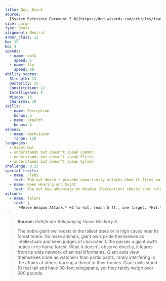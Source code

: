 ```yaml
---
title: Owl, Giant
source: |
  [System Reference Document 5.0](https://dnd.wizards.com/articles/features/systems-reference-document-srd)
size: Large
type: Beast
alignment: Neutral
armor_class: 12
hp: 19
hd: 3
speeds:
  - name: walk
    speed: 5
  - name: fly
    speed: 60
ability_scores:
  Strength: 13
  Dexterity: 15
  Constitution: 12
  Intelligence: 8
  Wisdom: 13
  Charisma: 10
skills:
  - name: Perception
    bonus: 5
  - name: Stealth
    bonus: 4
senses:
  - name: darkvision
    range: 120
languages:
  - Giant Owl
  - understands but doesn't speak Common
  - understands but doesn't speak Elvish
  - understands but doesn't speak Sylvan
challenge: 0.25
special_traits:
  - name: Flyby
    text: The owl doesn't provoke opportunity attacks when it flies out of an enemy's reach.
  - name: Keen Hearing and Sight
    text: The owl has advantage on Wisdom (Perception) checks that rely on hearing or sight.
actions:
  - name: Talons
    text: |
      *Melee Weapon Attack:* +3 to hit, reach 5 ft., one target. *Hit:* 8 (2d6 + 1) slashing damage.
---
```


> **Source:** *Pathfinder Roleplaying Game Bestiary 3*.
>
> The noble giant owl roosts in the tallest trees or in high caves near its forest home. No mere animals, giant owls pride themselves as intellectuals and keen judges of character. Little passes a giant owl's notice in its home forest. What it doesn't observe directly, it learns from its wide network of animal informants. Giant owls view themselves more as watchers than participants, rarely interfering in the affairs of others barring a threat to their homes. Giant owls stand 18 feet tall and have 30-foot wingspans, yet they rarely weigh over 600 pounds.
